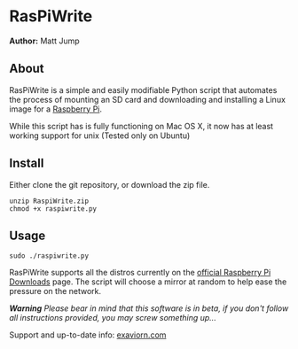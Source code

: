 # RasPiWrite

**Author:** Matt Jump

## About
RasPiWrite is a simple and easily modifiable Python script that automates the process of mounting an SD card and downloading and installing a Linux image for a [Raspberry Pi](http://raspberrypi.org). 

While this script has is fully functioning on Mac OS X, it now has at least working support for unix (Tested only on Ubuntu)

## Install

Either clone the git repository, or download the zip file.

    unzip RaspiWrite.zip
    chmod +x raspiwrite.py

## Usage 

    sudo ./raspiwrite.py 

RasPiWrite supports all the distros currently on the [official Raspberry Pi Downloads](http://raspberrypi.org/downloads) page. The script will choose a mirror at random to help ease the pressure on the network.

***Warning***
*Please bear in mind that this software is in beta, if you don't follow all instructions provided, you may screw something up...*

Support and up-to-date info:
[exaviorn.com](exaviorn.com)
